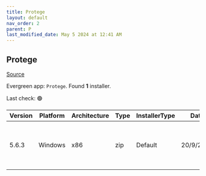 ```yaml
---
title: Protege
layout: default
nav_order: 2
parent: P
last_modified_date: May 5 2024 at 12:41 AM
---
```


## Protege

[Source](https://protege.stanford.edu/)

Evergreen app: `Protege`. Found **1** installer.

Last check: 🟢

| Version | Platform | Architecture | Type | InstallerType | Date      | Size      | URI                                                                                                                                                                                                                          |
| ------- | -------- | ------------ | ---- | ------------- | --------- | --------- | ---------------------------------------------------------------------------------------------------------------------------------------------------------------------------------------------------------------------------- |
| 5.6.3   | Windows  | x86          | zip  | Default       | 20/9/2023 | 112982176 | [https://github.com/protegeproject/protege-distribution/releases/download/protege-5.6.3/Protege-5.6.3-win.zip](https://github.com/protegeproject/protege-distribution/releases/download/protege-5.6.3/Protege-5.6.3-win.zip) |

